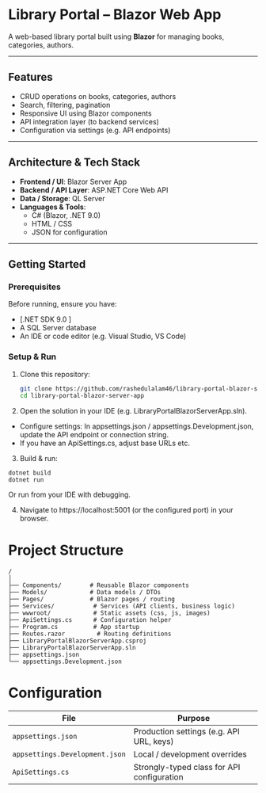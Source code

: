 # Library Portal – Blazor Web App

A web-based library portal built using **Blazor** for managing books, categories, authors.

---

## Features

- CRUD operations on books, categories, authors  
- Search, filtering, pagination  
- Responsive UI using Blazor components  
- API integration layer (to backend services)  
- Configuration via settings (e.g. API endpoints)  

---

## Architecture & Tech Stack

- **Frontend / UI**: Blazor Server App
- **Backend / API Layer**: ASP.NET Core Web API  
- **Data / Storage**: QL Server
- **Languages & Tools**:  
  - C# (Blazor, .NET 9.0)  
  - HTML / CSS  
  - JSON for configuration  

---

## Getting Started

### Prerequisites

Before running, ensure you have:

- [.NET SDK 9.0 ]  
-  A SQL Server database 
- An IDE or code editor (e.g. Visual Studio, VS Code)  

### Setup & Run

1. Clone this repository:

   ```bash
   git clone https://github.com/rashedulalam46/library-portal-blazor-server-app.git
   cd library-portal-blazor-server-app
   ```
   
2. Open the solution in your IDE (e.g. LibraryPortalBlazorServerApp.sln).

 - Configure settings: In appsettings.json / appsettings.Development.json, update the API endpoint or connection string.
 - If you have an ApiSettings.cs, adjust base URLs etc.

3. Build & run:
```
dotnet build
dotnet run
```

Or run from your IDE with debugging.

4. Navigate to https://localhost:5001 (or the configured port) in your browser.

# Project Structure

```
/
│
├── Components/        # Reusable Blazor components  
├── Models/            # Data models / DTOs  
├── Pages/             # Blazor pages / routing  
├── Services/           # Services (API clients, business logic)  
├── wwwroot/            # Static assets (css, js, images)  
├── ApiSettings.cs      # Configuration helper  
├── Program.cs          # App startup  
├── Routes.razor         # Routing definitions  
├── LibraryPortalBlazorServerApp.csproj  
├── LibraryPortalBlazorServerApp.sln  
├── appsettings.json  
└── appsettings.Development.json  

```
# Configuration
| File                           | Purpose                                    |
| ------------------------------ | ------------------------------------------ |
| `appsettings.json`             | Production settings (e.g. API URL, keys)   |
| `appsettings.Development.json` | Local / development overrides              |
| `ApiSettings.cs`               | Strongly-typed class for API configuration |
```

